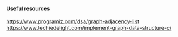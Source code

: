 #### Useful resources
https://www.programiz.com/dsa/graph-adjacency-list
https://www.techiedelight.com/implement-graph-data-structure-c/
